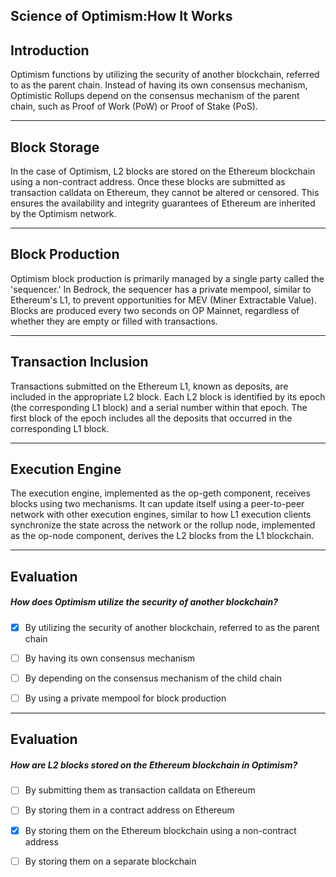 ## Science of Optimism:How It Works


## Introduction

Optimism functions by utilizing the security of another blockchain, referred to as the parent chain. Instead of having its own consensus mechanism, Optimistic Rollups depend on the consensus mechanism of the parent chain, such as Proof of Work (PoW) or Proof of Stake (PoS).

    


---
## Block Storage

In the case of Optimism, L2 blocks are stored on the Ethereum blockchain using a non-contract address. Once these blocks are submitted as transaction calldata on Ethereum, they cannot be altered or censored. This ensures the availability and integrity guarantees of Ethereum are inherited by the Optimism network.

    


---
## Block Production

Optimism block production is primarily managed by a single party called the 'sequencer.' In Bedrock, the sequencer has a private mempool, similar to Ethereum's L1, to prevent opportunities for MEV (Miner Extractable Value). Blocks are produced every two seconds on OP Mainnet, regardless of whether they are empty or filled with transactions.

    


---
## Transaction Inclusion

Transactions submitted on the Ethereum L1, known as deposits, are included in the appropriate L2 block. Each L2 block is identified by its epoch (the corresponding L1 block) and a serial number within that epoch. The first block of the epoch includes all the deposits that occurred in the corresponding L1 block.

    


---
## Execution Engine

The execution engine, implemented as the op-geth component, receives blocks using two mechanisms. It can update itself using a peer-to-peer network with other execution engines, similar to how L1 execution clients synchronize the state across the network or the rollup node, implemented as the op-node component, derives the L2 blocks from the L1 blockchain. 

    


---
## Evaluation





##### How does Optimism utilize the security of another blockchain?  
     
- [x]  By utilizing the security of another blockchain, referred to as the parent chain
- [ ]  By having its own consensus mechanism
- [ ]  By depending on the consensus mechanism of the child chain
- [ ]  By using a private mempool for block production

    


---
## Evaluation





##### How are L2 blocks stored on the Ethereum blockchain in Optimism?  
     
- [ ]  By submitting them as transaction calldata on Ethereum
- [ ]  By storing them in a contract address on Ethereum
- [x]  By storing them on the Ethereum blockchain using a non-contract address
- [ ]  By storing them on a separate blockchain

    
   